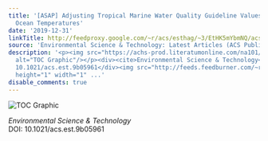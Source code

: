 ```yaml
---
title: '[ASAP] Adjusting Tropical Marine Water Quality Guideline Values for Elevated
  Ocean Temperatures'
date: '2019-12-31'
linkTitle: http://feedproxy.google.com/~r/acs/esthag/~3/EtHK5mYbmNQ/acs.est.9b05961
source: 'Environmental Science & Technology: Latest Articles (ACS Publications)'
description: '<p><img src="https://achs-prod.literatumonline.com/na101/home/literatum/publisher/achs/journals/content/esthag/0/esthag.ahead-of-print/acs.est.9b05961/20191231/images/medium/es9b05961_0003.gif"
  alt="TOC Graphic"/></p><div><cite>Environmental Science & Technology</cite></div><div>DOI:
  10.1021/acs.est.9b05961</div><img src="http://feeds.feedburner.com/~r/acs/esthag/~4/EtHK5mYbmNQ"
  height="1" width="1" ...'
disable_comments: true
---
```

<p><img src="https://achs-prod.literatumonline.com/na101/home/literatum/publisher/achs/journals/content/esthag/0/esthag.ahead-of-print/acs.est.9b05961/20191231/images/medium/es9b05961_0003.gif" alt="TOC Graphic"/></p><div><cite>Environmental Science & Technology</cite></div><div>DOI: 10.1021/acs.est.9b05961</div><img src="http://feeds.feedburner.com/~r/acs/esthag/~4/EtHK5mYbmNQ" height="1" width="1" ...